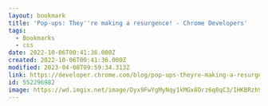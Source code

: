 ```yaml
---
layout: bookmark
title: 'Pop-ups: They''re making a resurgence! - Chrome Developers'
tags:
  - Bookmarks
  - css
date: 2022-10-06T00:41:36.000Z
created: 2022-10-06T00:41:36.000Z
modified: 2023-04-08T09:59:34.313Z
link: https://developer.chrome.com/blog/pop-ups-theyre-making-a-resurgence#anchoring-under-development
id: 552296982
image: https://wd.imgix.net/image/Dyx9FwYgMyNqy1kMGx8Orz6q0qC3/IHKBRzh99EIGik54PRhu.jpg?auto=format&w=1521
---
```

